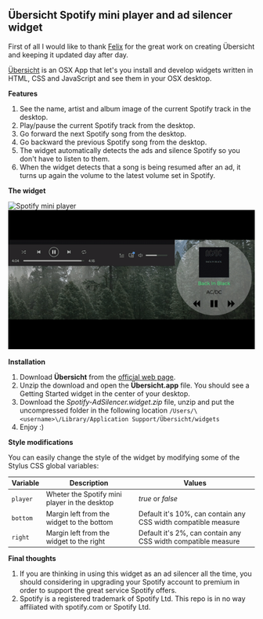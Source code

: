 ## Übersicht Spotify mini player and ad silencer widget

First of all I would like to thank [Felix](https://github.com/felixhageloh) for the great work on creating Übersicht and keeping it updated day after day.

[Übersicht](http://tracesof.net/uebersicht/) is an OSX App that let's you install and develop widgets written in HTML, CSS and JavaScript and see them in your OSX desktop.

**Features**

1. See the name, artist and album image of the current Spotify track in the desktop.
2. Play/pause the current Spotify track from the desktop.
3. Go forward the next Spotify song from the desktop.
4. Go backward the previous Spotify song from the desktop.
5. The widget automatically detects the ads and silence Spotify so you don't have to listen to them.
6. When the widget detects that a song is being resumed after an ad, it turns up again the volume to the latest volume set in Spotify.

**The widget**

![Spotify mini player](screenshot.png)
![Spotify ad silencer](spotify-adsilencer.gif)

**Installation**

1. Download **Übersicht** from the [official web page](http://tracesof.net/uebersicht/).
2. Unzip the download and open the **Übersicht.app** file. You should see a Getting Started widget in the center of your desktop.
3. Download the *Spotify-AdSilencer.widget.zip* file, unzip and put the uncompressed folder in the following location `/Users/\<username>\/Library/Application Support/Übersicht/widgets`
4. Enjoy :)

**Style modifications**

You can easily change the style of the widget by modifying some of the Stylus CSS global variables:

|Variable|Description|Values|
|-----|-----|-----|
|`player`|Wheter the Spotify mini player in the desktop|*true* or *false*|
|`bottom`|Margin left from the widget to the bottom|Default it's 10%, can contain any CSS width compatible measure|
|`right`|Margin left from the widget to the right|Default it's 2%, can contain any CSS width compatible measure

**Final thoughts**

1. If you are thinking in using this widget as an ad silencer all the time, you should considering in upgrading your Spotify account to premium in order to support the great service Spotify offers.
2. Spotify is a registered trademark of Spotify Ltd. This repo is in no way affiliated with spotify.com or Spotify Ltd.